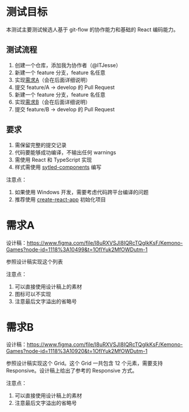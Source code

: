 # 测试目标

本测试主要测试候选人基于 git-flow 的协作能力和基础的 React 编码能力。

## 测试流程

1. 创建一个仓库，添加我为协作者（@ITJesse）
1. 新建一个 feature 分支，feature 名任意
1. 实现[需求A](#需求a)（会在后面详细说明）
1. 提交 feature/A -> develop 的 Pull Request
1. 新建一个 feature 分支，feature 名任意
1. 实现[需求B](#需求b)（会在后面详细说明）
1. 提交 feature/B -> develop 的 Pull Request

## 要求

1. 需保留完整的提交记录
2. 代码要能够成功编译，不输出任何 warnings
3. 需使用 React 和 TypeScript 实现
4. 样式需使用 [sytled-components](https://styled-components.com/) 编写

注意点：
1. 如果使用 Windows 开发，需要考虑代码跨平台编译的问题
2. 推荐使用 [create-react-app](https://reactjs.org/docs/create-a-new-react-app.html) 初始化项目




# 需求A

设计稿：https://www.figma.com/file/I8uRXVSJI8IQRcTQgIkKsF/Kemono-Games?node-id=1118%3A10499&t=1OfIYuk2MfOWDutm-1

参照设计稿实现这个列表

注意点：
1. 可以直接使用设计稿上的素材
1. 图标可以不实现
1. 注意最后文字溢出的省略号

# 需求B

设计稿：https://www.figma.com/file/I8uRXVSJI8IQRcTQgIkKsF/Kemono-Games?node-id=1118%3A10920&t=1OfIYuk2MfOWDutm-1

参照设计稿实现这个 Grid。这个 Grid 一共包含 12 个元素，需要支持 Responsive。设计稿上给出了参考的 Responsive 方式。

注意点：
1. 可以直接使用设计稿上的素材
1. 注意最后文字溢出的省略号
